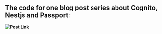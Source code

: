 ## The code for one blog post series about Cognito, Nestjs and Passport:

**![Post Link](https://dev.to/fstbraz/authentication-with-aws-cognito-passport-and-nestjs-part-i-23ki)**